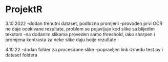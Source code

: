 # ProjektR

3.10.2022
-dodan trenutni dataset, podlozno promjeni
-provoden prvi OCR ne daje ocekivane rezultate, problem se pojavljuje kod slike sa blijedim tekstom
-na dodanim slikama proveden samo threshold, iako sharpen i promjena kontrasta za neke slike daju bolje rezultate

4.10.22
-dodan folder za procesirane slike
-popravljen link izmedu test.py i dataset foldera